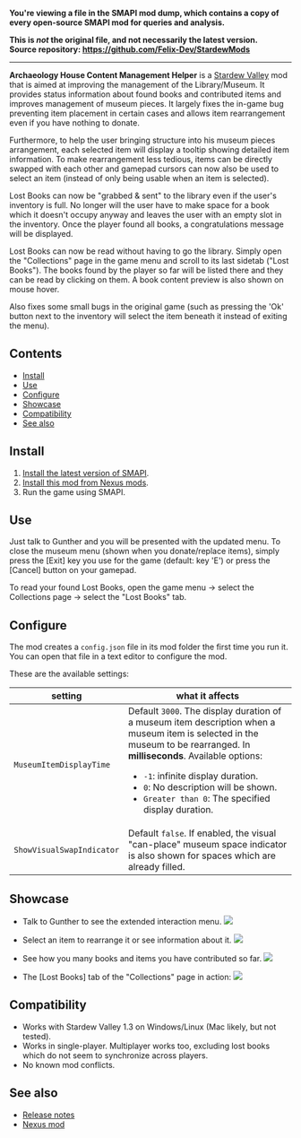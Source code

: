 **You're viewing a file in the SMAPI mod dump, which contains a copy of every open-source SMAPI mod
for queries and analysis.**

**This is _not_ the original file, and not necessarily the latest version.**  
**Source repository: https://github.com/Felix-Dev/StardewMods**

----

**Archaeology House Content Management Helper** is a [Stardew Valley](http://stardewvalley.net/) mod that is aimed at improving 
the management of the Library/Museum. It provides status information about found books and contributed items and improves 
management of museum pieces. It largely fixes the in-game bug preventing item placement in certain cases and allows 
item rearrangement even if you have nothing to donate. 

Furthermore, to help the user bringing structure into his museum pieces arrangement, each selected item will display a tooltip 
showing detailed item information. To make rearrangement less tedious, items can be directly swapped with each other and 
gamepad cursors can now also be used to select an item (instead of only being usable when an item is selected). 

Lost Books can now be "grabbed & sent" to the library even if the user's inventory is full. No longer will the user have to make space for a book which it doesn't occupy anyway and leaves the user with an empty slot in the inventory. Once the player found all books, a congratulations message will be displayed.

Lost Books can now be read without having to go the library. Simply open the "Collections" page in the game menu and scroll to its last sidetab ("Lost Books"). The books found by the player so far will be listed there and they can be read by clicking on them. A book content preview is also shown on mouse hover.

Also fixes some small bugs in the original game (such as pressing the 'Ok' button next to the inventory will select the item 
beneath it instead of exiting the menu).

## Contents
* [Install](#install)
* [Use](#use)
* [Configure](#configure)
* [Showcase](#showcase)
* [Compatibility](#compatibility)
* [See also](#see-also)

## Install
1. [Install the latest version of SMAPI](https://smapi.io/).
2. [Install this mod from Nexus mods](http://www.nexusmods.com/stardewvalley/mods/2804/).
3. Run the game using SMAPI.

## Use
Just talk to Gunther and you will be presented with the updated menu. 
To close the museum menu (shown when you donate/replace items), simply press the [Exit] key you use for the game 
(default: key 'E') or press the [Cancel] button on your gamepad.

To read your found Lost Books, open the game menu -> select the Collections page -> select the "Lost Books" tab.

## Configure
The mod creates a `config.json` file in its mod folder the first time you run it. You can open that
file in a text editor to configure the mod.

These are the available settings:

| setting           | what it affects
| ----------------- | -------------------
| `MuseumItemDisplayTime` | Default `3000`. The display duration of a museum item description when a museum item is selected in the museum to be rearranged. In **milliseconds**. Available options:<ul><li>`-1`: infinite display duration.</li><li>`0`: No description will be shown.</li><li>`Greater than 0`: The specified display duration.</li></ul>
| `ShowVisualSwapIndicator` | Default `false`. If enabled, the visual "can-place" museum space indicator is also shown for spaces which are already filled.

## Showcase
* Talk to Gunther to see the extended interaction menu.
  ![](screenshots/libraryMuseum-interaction-menu.png)

* Select an item to rearrange it or see information about it.
  ![](screenshots/selecting-a-museum-item.png)

* See how you many books and items you have contributed so far.
  ![](screenshots/contributed-items-status.png)
  
* The [Lost Books] tab of the "Collections" page in action:
  ![](screenshots/collectionsPage-lostBooks-tab2.png)

## Compatibility
* Works with Stardew Valley 1.3 on Windows/Linux (Mac likely, but not tested).
* Works in single-player. Multiplayer works too, excluding lost books which do not seem to synchronize across players.
* No known mod conflicts.

## See also
* [Release notes](release-notes.md)
* [Nexus mod](http://www.nexusmods.com/stardewvalley/mods/2804)
